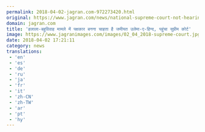 ```yaml
---
permalink: 2018-04-02-jagran.com-972273420.html
original: https://www.jagran.com/news/national-supreme-court-not-hearing-on-petitions-of-halala-and-polygamy-says-jamiat-e-ulema-hind-17765589.html
domain: jagran.com
title: 'हलाला-बहुविवाह मामले में पक्षकार बनना चाहता है जमीयत उलेमा-ए-हिन्द, पहुंचा सुप्रीम कोर्ट'
image: https://www.jagranimages.com/images/02_04_2018-supreme-court.jpg
date: 2018-04-02 17:21:11
category: news
translations: 
 - 'en'
 - 'es'
 - 'de'
 - 'ru'
 - 'ja'
 - 'fr'
 - 'it'
 - 'zh-CN'
 - 'zh-TW'
 - 'ar'
 - 'pt'
 - 'hy'
---
```


